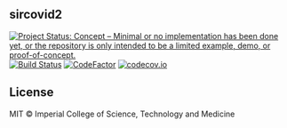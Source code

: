 ## sircovid2

<!-- badges: start -->
[![Project Status: Concept – Minimal or no implementation has been done yet, or the repository is only intended to be a limited example, demo, or proof-of-concept.](https://www.repostatus.org/badges/latest/concept.svg)](https://www.repostatus.org/#concept)
[![Build Status](https://travis-ci.com/mrc-ide/sircovid2.svg?branch=master)](https://travis-ci.com/mrc-ide/sircovid2)
[![CodeFactor](https://www.codefactor.io/repository/github/mrc-ide/sircovid2/badge)](https://www.codefactor.io/repository/github/mrc-ide/sircovid2)
[![codecov.io](https://codecov.io/github/mrc-ide/sircovid2/coverage.svg?branch=master)](https://codecov.io/github/mrc-ide/sircovid2?branch=master)
<!-- badges: end -->

## License

MIT © Imperial College of Science, Technology and Medicine
